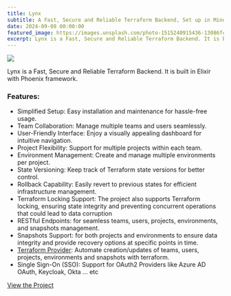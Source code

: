 ```yaml
---
title: Lynx
subtitle: A Fast, Secure and Reliable Terraform Backend, Set up in Minutes.
date: 2024-09-08 00:00:00
featured_image: https://images.unsplash.com/photo-1515240915436-13086fc99bd4?q=90&fm=jpg&w=1000&fit=max
excerpt: Lynx is a Fast, Secure and Reliable Terraform Backend. It is built in Elixir with Phoenix framework.
---
```


![](https://images.unsplash.com/photo-1515240915436-13086fc99bd4?q=90&fm=jpg&w=1000&fit=max)

Lynx is a Fast, Secure and Reliable Terraform Backend. It is built in Elixir with Phoenix framework.

### Features:

* Simplified Setup: Easy installation and maintenance for hassle-free usage.
* Team Collaboration: Manage multiple teams and users seamlessly.
* User-Friendly Interface: Enjoy a visually appealing dashboard for intuitive navigation.
* Project Flexibility: Support for multiple projects within each team.
* Environment Management: Create and manage multiple environments per project.
* State Versioning: Keep track of Terraform state versions for better control.
* Rollback Capability: Easily revert to previous states for efficient infrastructure management.
* Terraform Locking Support: The project also supports Terraform locking, ensuring state integrity and preventing concurrent operations that could lead to data corruption
* RESTful Endpoints: for seamless teams, users, projects, environments, and snapshots management.
* Snapshots Support: for both projects and environments to ensure data integrity and provide recovery options at specific points in time.
* [Terraform Provider](https://github.com/Clivern/terraform-provider-lynx): Automate creation/updates of teams, users, projects, environments and snapshots with terraform.
* Single Sign-On (SSO): Support for OAuth2 Providers like Azure AD OAuth, Keycloak, Okta ... etc

<a href="https://github.com/Clivern/Lynx" class="button button--large">View the Project</a>
